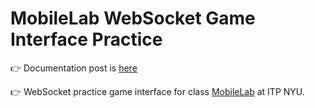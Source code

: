 # MobileLab WebSocket Game Interface Practice

👉 Documentation post is [here](https://www.vinceshao.com/blog/mobile-lab-web-socket-interaction-and-failed-server)

👉 WebSocket practice game interface for class [MobileLab](https://github.com/mobilelabclass) at ITP NYU.